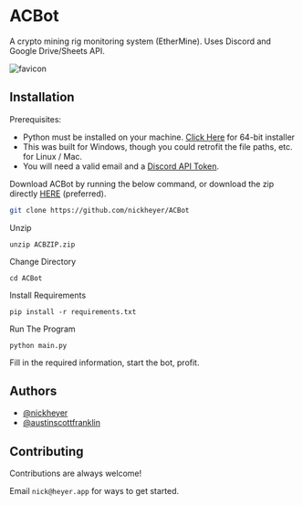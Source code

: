 
# ACBot

A crypto mining rig monitoring system (EtherMine). Uses Discord and Google Drive/Sheets API.

![favicon](https://user-images.githubusercontent.com/60236014/165653047-50262aea-c12a-401e-8475-9a22bebeebed.png)


## Installation

Prerequisites:

- Python must be installed on your machine. [Click Here](https://www.python.org/ftp/python/3.10.4/python-3.10.4-amd64.exe) for 64-bit installer
- This was built for Windows, though you could retrofit the file paths, etc. for Linux / Mac.
- You will need a valid email and a [Discord API Token](https://discord.com/developers/applications).


Download ACBot by running the below command, or download the zip directly [HERE](https://github.com/nickheyer/ACBot/raw/main/ACBZIP.zip) (preferred).
```bash
git clone https://github.com/nickheyer/ACBot
```

Unzip
```
unzip ACBZIP.zip
```

Change Directory
```
cd ACBot
```

Install Requirements
```
pip install -r requirements.txt 
```

Run The Program
```
python main.py
```

Fill in the required information, start the bot, profit. 






## Authors

- [@nickheyer](https://www.github.com/nickheyer)
- [@austinscottfranklin](https://www.linkedin.com/in/austin-scott-franklin-1262b554/)


## Contributing

Contributions are always welcome!

Email `nick@heyer.app` for ways to get started.

